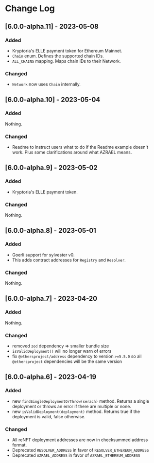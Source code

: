 # Change Log

## [6.0.0-alpha.11] - 2023-05-08

### Added

- Kryptoria's ELLE payment token for Ethereum Mainnet.
- `Chain` enum. Defines the supported chain IDs.
- `ALL_CHAINS` mapping. Maps chain IDs to their Network.

### Changed

- `Network` now uses `Chain` internally.

## [6.0.0-alpha.10] - 2023-05-04

### Added

Nothing.

### Changed

- Readme to instruct users what to do if the Readme example doesn't work. Plus some clarifications around what AZRAEL means.

## [6.0.0-alpha.9] - 2023-05-02

### Added

- Kryptoria's ELLE payment token.

### Changed

Nothing.

## [6.0.0-alpha.8] - 2023-05-01

### Added

- Goerli support for sylvester v0.
- This adds contract addresses for `Registry` and `Resolver`.

### Changed

Nothing.

## [6.0.0-alpha.7] - 2023-04-20

### Added

Nothing.

### Changed

- removed `zod` dependency => smaller bundle size
- `isValidDeployment()` will no longer warn of errors
- fix `@ethersproject/address` dependency to version `>=5.5.0` so all `@ethersproject` dependencies will be the same version

## [6.0.0-alpha.6] - 2023-04-19

### Added

- new `findSingleDeploymentOrThrow(serach)` method. Returns a single deployment or throws an error if there are multiple or none.
- new `isValidDeployment(deployment)` method. Returns true if the deployment is valid, false otherwise.

### Changed

- All reNFT deployment addresses are now in checksummed address format.
- Deprecated `RESOLVER_ADDRESS` in favor of `RESOLVER_ETHEREUM_ADDRESS`
- Deprecated `AZRAEL_ADDRESS` in favor of `AZRAEL_ETHEREUM_ADDRESS`

